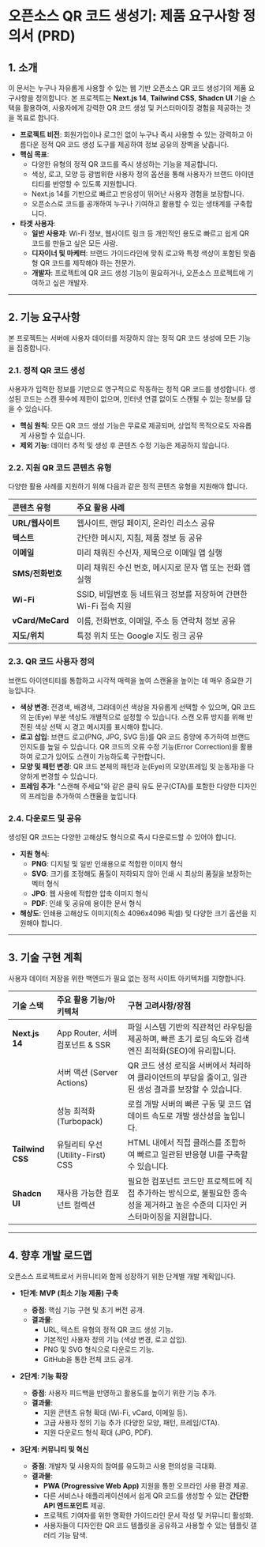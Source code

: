 # **오픈소스 QR 코드 생성기: 제품 요구사항 정의서 (PRD)**

## **1. 소개**

이 문서는 누구나 자유롭게 사용할 수 있는 웹 기반 오픈소스 QR 코드 생성기의 제품 요구사항을 정의합니다. 본 프로젝트는 **Next.js 14**, **Tailwind CSS**, **Shadcn UI** 기술 스택을 활용하여, 사용자에게 강력한 QR 코드 생성 및 커스터마이징 경험을 제공하는 것을 목표로 합니다.

* **프로젝트 비전**: 회원가입이나 로그인 없이 누구나 즉시 사용할 수 있는 강력하고 아름다운 정적 QR 코드 생성 도구를 제공하여 정보 공유의 장벽을 낮춥니다.
* **핵심 목표**:
    * 다양한 유형의 정적 QR 코드를 즉시 생성하는 기능을 제공합니다.
    * 색상, 로고, 모양 등 광범위한 사용자 정의 옵션을 통해 사용자가 브랜드 아이덴티티를 반영할 수 있도록 지원합니다.
    * Next.js 14를 기반으로 빠르고 반응성이 뛰어난 사용자 경험을 보장합니다.
    * 오픈소스로 코드를 공개하여 누구나 기여하고 활용할 수 있는 생태계를 구축합니다.
* **타겟 사용자**:
    * **일반 사용자**: Wi-Fi 정보, 웹사이트 링크 등 개인적인 용도로 빠르고 쉽게 QR 코드를 만들고 싶은 모든 사람.
    * **디자이너 및 마케터**: 브랜드 가이드라인에 맞춰 로고와 특정 색상이 포함된 맞춤형 QR 코드를 제작해야 하는 전문가.
    * **개발자**: 프로젝트에 QR 코드 생성 기능이 필요하거나, 오픈소스 프로젝트에 기여하고 싶은 개발자.

---

## **2. 기능 요구사항**

본 프로젝트는 서버에 사용자 데이터를 저장하지 않는 정적 QR 코드 생성에 모든 기능을 집중합니다.

### **2.1. 정적 QR 코드 생성**

사용자가 입력한 정보를 기반으로 영구적으로 작동하는 정적 QR 코드를 생성합니다. 생성된 코드는 스캔 횟수에 제한이 없으며, 인터넷 연결 없이도 스캔될 수 있는 정보를 담을 수 있습니다.

* **핵심 원칙**: 모든 QR 코드 생성 기능은 무료로 제공되며, 상업적 목적으로도 자유롭게 사용할 수 있습니다.
* **제외 기능**: 데이터 추적 및 생성 후 콘텐츠 수정 기능은 제공하지 않습니다.

### **2.2. 지원 QR 코드 콘텐츠 유형**

다양한 활용 사례를 지원하기 위해 다음과 같은 정적 콘텐츠 유형을 지원해야 합니다.

| 콘텐츠 유형 | 주요 활용 사례 |
| :--- | :--- |
| **URL/웹사이트** | 웹사이트, 랜딩 페이지, 온라인 리소스 공유 |
| **텍스트** | 간단한 메시지, 지침, 제품 정보 등 공유 |
| **이메일** | 미리 채워진 수신자, 제목으로 이메일 앱 실행 |
| **SMS/전화번호** | 미리 채워진 수신 번호, 메시지로 문자 앱 또는 전화 앱 실행 |
| **Wi-Fi** | SSID, 비밀번호 등 네트워크 정보를 저장하여 간편한 Wi-Fi 접속 지원 |
| **vCard/MeCard** | 이름, 전화번호, 이메일, 주소 등 연락처 정보 공유 |
| **지도/위치** | 특정 위치 또는 Google 지도 링크 공유 |

### **2.3. QR 코드 사용자 정의**

브랜드 아이덴티티를 통합하고 시각적 매력을 높여 스캔율을 높이는 데 매우 중요한 기능입니다.

* **색상 변경**: 전경색, 배경색, 그라데이션 색상을 자유롭게 선택할 수 있으며, QR 코드의 눈(Eye) 부분 색상도 개별적으로 설정할 수 있습니다. 스캔 오류 방지를 위해 반전된 색상 선택 시 경고 메시지를 표시해야 합니다.
* **로고 삽입**: 브랜드 로고(PNG, JPG, SVG 등)를 QR 코드 중앙에 추가하여 브랜드 인지도를 높일 수 있습니다. QR 코드의 오류 수정 기능(Error Correction)을 활용하여 로고가 있어도 스캔이 가능하도록 구현합니다.
* **모양 및 패턴 변경**: QR 코드 본체의 패턴과 눈(Eye)의 모양(프레임 및 눈동자)을 다양하게 변경할 수 있습니다.
* **프레임 추가**: "스캔해 주세요"와 같은 클릭 유도 문구(CTA)를 포함한 다양한 디자인의 프레임을 추가하여 스캔율을 높입니다.

### **2.4. 다운로드 및 공유**

생성된 QR 코드는 다양한 고해상도 형식으로 즉시 다운로드할 수 있어야 합니다.

* **지원 형식**:
    * **PNG**: 디지털 및 일반 인쇄용으로 적합한 이미지 형식
    * **SVG**: 크기를 조정해도 품질이 저하되지 않아 인쇄 시 최상의 품질을 보장하는 벡터 형식
    * **JPG**: 웹 사용에 적합한 압축 이미지 형식
    * **PDF**: 인쇄 및 공유에 용이한 문서 형식
* **해상도**: 인쇄용 고해상도 이미지(최소 4096x4096 픽셀) 및 다양한 크기 옵션을 지원해야 합니다.

---

## **3. 기술 구현 계획**

사용자 데이터 저장을 위한 백엔드가 필요 없는 정적 사이트 아키텍처를 지향합니다.

| 기술 스택 | 주요 활용 기능/아키텍처 | 구현 고려사항/장점 |
| :--- | :--- | :--- |
| **Next.js 14** | App Router, 서버 컴포넌트 & SSR | 파일 시스템 기반의 직관적인 라우팅을 제공하며, 빠른 초기 로딩 속도와 검색 엔진 최적화(SEO)에 유리합니다. |
| | 서버 액션 (Server Actions) | QR 코드 생성 로직을 서버에서 처리하여 클라이언트의 부담을 줄이고, 일관된 생성 결과를 보장할 수 있습니다. |
| | 성능 최적화 (Turbopack) | 로컬 개발 서버의 빠른 구동 및 코드 업데이트 속도로 개발 생산성을 높입니다. |
| **Tailwind CSS** | 유틸리티 우선(Utility-First) CSS | HTML 내에서 직접 클래스를 조합하여 빠르고 일관된 반응형 UI를 구축할 수 있습니다. |
| **Shadcn UI** | 재사용 가능한 컴포넌트 컬렉션 | 필요한 컴포넌트 코드만 프로젝트에 직접 추가하는 방식으로, 불필요한 종속성을 제거하고 높은 수준의 디자인 커스터마이징을 지원합니다. |

---

## **4. 향후 개발 로드맵**

오픈소스 프로젝트로서 커뮤니티와 함께 성장하기 위한 단계별 개발 계획입니다.

* **1단계: MVP (최소 기능 제품) 구축**
    * **중점**: 핵심 기능 구현 및 초기 버전 공개.
    * **결과물**:
        * URL, 텍스트 유형의 정적 QR 코드 생성 기능.
        * 기본적인 사용자 정의 기능 (색상 변경, 로고 삽입).
        * PNG 및 SVG 형식으로 다운로드 기능.
        * GitHub을 통한 전체 코드 공개.

* **2단계: 기능 확장**
    * **중점**: 사용자 피드백을 반영하고 활용도를 높이기 위한 기능 추가.
    * **결과물**:
        * 지원 콘텐츠 유형 확대 (Wi-Fi, vCard, 이메일 등).
        * 고급 사용자 정의 기능 추가 (다양한 모양, 패턴, 프레임/CTA).
        * 지원 다운로드 형식 확대 (JPG, PDF).

* **3단계: 커뮤니티 및 혁신**
    * **중점**: 개발자 및 사용자의 참여를 유도하고 사용 편의성을 극대화.
    * **결과물**:
        * **PWA (Progressive Web App)** 지원을 통한 오프라인 사용 환경 제공.
        * 다른 서비스나 애플리케이션에서 쉽게 QR 코드를 생성할 수 있는 **간단한 API 엔드포인트** 제공.
        * 프로젝트 기여자를 위한 명확한 가이드라인 문서 작성 및 커뮤니티 활성화.
        * 사용자들이 디자인한 QR 코드 템플릿을 공유하고 사용할 수 있는 템플릿 갤러리 기능 탐색.
